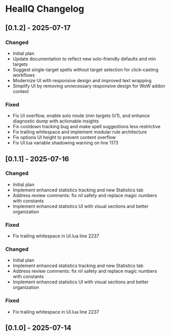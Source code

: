 # HealIQ Changelog

## [0.1.2] - 2025-07-17

### Changed
- Initial plan
- Update documentation to reflect new solo-friendly defaults and min targets
- Suggest single-target spells without target selection for click-casting workflows
- Modernize UI with responsive design and improved text wrapping
- Simplify UI by removing unnecessary responsive design for WoW addon context

### Fixed
- Fix UI overflow, enable solo mode (min targets 0/1), and enhance diagnostic dump with actionable insights
- Fix cooldown tracking bug and make spell suggestions less restrictive
- Fix trailing whitespace and implement modular rule architecture
- Fix options UI height to prevent content overflow
- Fix UI.lua variable shadowing warning on line 1173

## [0.1.1] - 2025-07-16

### Changed
- Initial plan
- Implement enhanced statistics tracking and new Statistics tab
- Address review comments: fix nil safety and replace magic numbers with constants
- Implement enhanced statistics UI with visual sections and better organization

### Fixed
- Fix trailing whitespace in UI.lua line 2237

### Changed
- Initial plan
- Implement enhanced statistics tracking and new Statistics tab
- Address review comments: fix nil safety and replace magic numbers with constants
- Implement enhanced statistics UI with visual sections and better organization

### Fixed
- Fix trailing whitespace in UI.lua line 2237

## [0.1.0] - 2025-07-14
